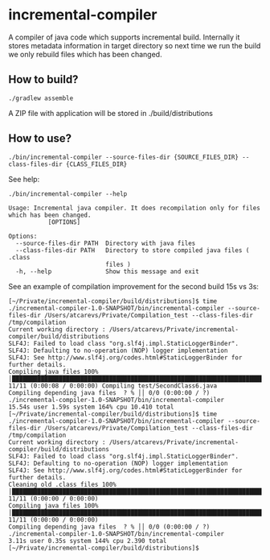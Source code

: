 # incremental-compiler
A compiler of java code which supports incremental build. Internally it stores metadata information in target directory so next time we run the build we only rebuild files which has been changed.

## How to build?

```
./gradlew assemble
```
A ZIP file with application will be stored in ./build/distributions

## How to use?

```
./bin/incremental-compiler --source-files-dir {SOURCE_FILES_DIR} --class-files-dir {CLASS_FILES_DIR}
```

See help:
```aidl
./bin/incremental-compiler --help

Usage: Incremental java compiler. It does recompilation only for files which has been changed.
           [OPTIONS]

Options:
  --source-files-dir PATH  Directory with java files
  --class-files-dir PATH   Directory to store compiled java files ( .class
                           files )
  -h, --help               Show this message and exit

```

See an example of compilation improvement for the second build 15s vs 3s:

```
[~/Private/incremental-compiler/build/distributions]$ time ./incremental-compiler-1.0-SNAPSHOT/bin/incremental-compiler --source-files-dir /Users/atcarevs/Private/Compilation_test --class-files-dir /tmp/compilation
Current working directory : /Users/atcarevs/Private/incremental-compiler/build/distributions
SLF4J: Failed to load class "org.slf4j.impl.StaticLoggerBinder".
SLF4J: Defaulting to no-operation (NOP) logger implementation
SLF4J: See http://www.slf4j.org/codes.html#StaticLoggerBinder for further details.
Compiling java files 100% │██████████████████████████████████████████████████████████████████████████│ 11/11 (0:00:08 / 0:00:00) Compiling test/SecondClass6.java
Compiling depending java files  ? % ││ 0/0 (0:00:00 / ?)
./incremental-compiler-1.0-SNAPSHOT/bin/incremental-compiler      15.54s user 1.59s system 164% cpu 10.410 total
[~/Private/incremental-compiler/build/distributions]$ time ./incremental-compiler-1.0-SNAPSHOT/bin/incremental-compiler --source-files-dir /Users/atcarevs/Private/Compilation_test --class-files-dir /tmp/compilation
Current working directory : /Users/atcarevs/Private/incremental-compiler/build/distributions
SLF4J: Failed to load class "org.slf4j.impl.StaticLoggerBinder".
SLF4J: Defaulting to no-operation (NOP) logger implementation
SLF4J: See http://www.slf4j.org/codes.html#StaticLoggerBinder for further details.
Cleaning old .class files 100% │█████████████████████████████████████████████████████████████████████████████████████████████████████│ 11/11 (0:00:00 / 0:00:00)
Compiling java files 100% │██████████████████████████████████████████████████████████████████████████████████████████████████████████│ 11/11 (0:00:00 / 0:00:00)
Compiling depending java files  ? % ││ 0/0 (0:00:00 / ?)
./incremental-compiler-1.0-SNAPSHOT/bin/incremental-compiler      3.11s user 0.35s system 144% cpu 2.390 total
[~/Private/incremental-compiler/build/distributions]$
```
